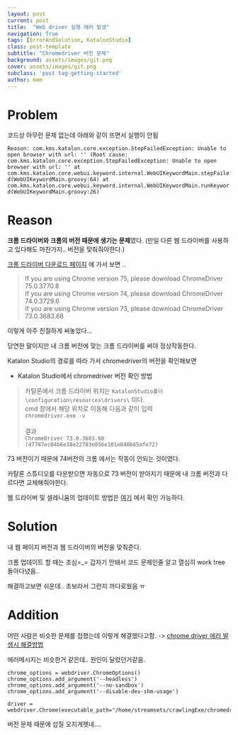 ```yaml
---
layout: post
current: post
title:  "Web driver 실행 에러 발생"
navigation: True
tags: [ErrorAndSolution, KatalonStudio]
class: post-template
subtitle: "Chromedriver 버전 문제"
background: assets/images/git.png
cover: assets/images/git.png
subclass: 'post tag-getting-started'
author: mem
---
```



# Problem

코드상 아무런 문제 없는데 아래와 같이 뜨면서 실행이 안됨

`
Reason:
com.kms.katalon.core.exception.StepFailedException: Unable to open browser with url: '' (Root cause: com.kms.katalon.core.exception.StepFailedException: Unable to open browser with url: ''
	at com.kms.katalon.core.webui.keyword.internal.WebUIKeywordMain.stepFailed(WebUIKeywordMain.groovy:64)
	at com.kms.katalon.core.webui.keyword.internal.WebUIKeywordMain.runKeyword(WebUIKeywordMain.groovy:26)
`

# Reason 

**크롬 드라이버와 크롬의 버전 때문에 생기는 문제**였다. (만일 다른 웹 드라이버를 사용하고 있다해도 마찬가지.. 버전을 맞춰줘야한다.)

[크롬 드라이버 다운로드 페이지](http://chromedriver.chromium.org/downloads) 에 가서 보면 ..

> If you are using Chrome version 75, please download ChromeDriver 75.0.3770.8 <br>
> If you are using Chrome version 74, please download ChromeDriver 74.0.3729.6 <br>
> If you are using Chrome version 73, please download ChromeDriver 73.0.3683.68 <br>

이렇게 아주 친절하게 써놓았다...

당연한 말이지만 내 크롬 버전에 맞는 크롬 드라이버를 써야 정상작동한다.

Katalon Studio의 경로를 따라 가서 chromedriver의 버전을 확인해보면 

* Katalon Studio에서 chromedriver 버전 확인 방법
> 카탈론에서 크롬 드라이버 위치는 `KatalonStudio폴더\configuration\resources\drivers\` 이다. <br> 
> cmd 창에서 해당 위치로 이동해 다음과 같이 입력 <br>
> `chromedriver.exe -v` <br><br>
> 결과 <br>
> `ChromeDriver 73.0.3683.68 (47787ec04b6e38e22703e856e101e840b65afe72)`

73 버전이기 때문에 74버전의 크롬 에서는 작동이 안되는 것이였다.

카탈론 스튜디오를 다운받으면 자동으로 73 버전이 받아지기 때문에 내 크롬 버전과 다르다면 교체해줘야한다.

웹 드라이버 및 셀레니윰의 업데이트 방법은 [여기](https://docs.katalon.com/katalon-studio/docs/update-or-replace-web-browser-drivers-and-selenium.html#how-to-replace)
에서 확인 가능하다.

# Solution

내 웹 페이지 버전과 웹 드라이버의 버전을 맞춰준다.

크롬 업데이트 할 때는 조심=_= 갑자기 안돼서 코드 문제인줄 알고 열심히 work tree 돌아다녔음..

해결하고보면 쉬운데.. 초보라서 그런지 까다로웠음 ㅠ

# Addition
어떤 사람은 비슷한 문제를 접했는데 이렇게 해결했다고함. -> [chrome driver 에러 발생시 해결방법](https://league-cat.tistory.com/278)

에러메시지는 비슷한거 같은데.. 원인이 달랐던거같음.

```
chrome_options = webdriver.ChromeOptions()
chrome_options.add_argument('--headless')
chrome_options.add_argument('--no-sandbox')
chrome_options.add_argument('--disable-dev-shm-usage')

driver = webdriver.Chrome(executable_path="/home/streamsets/crawlingExe/chromedriver",chrome_options=chrome_options)
```



버전 문제 때문에 삽질 오지게햇네....


